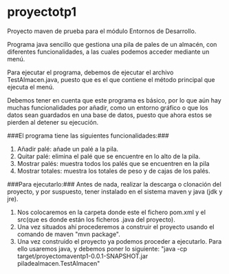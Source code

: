 # proyectotp1
Proyecto maven de prueba para el módulo Entornos de Desarrollo.

Programa java sencillo que gestiona una pila de pales de un almacén, con diferentes funcionalidades, a las cuales podemos acceder mediante un menú.

Para ejecutar el programa, debemos de ejecutar el archivo TestAlmacen.java, puesto que es el que contiene el método principal que ejecuta el menú. 

Debemos tener en cuenta que este programa es básico, por lo que aún hay muchas funcionalidades por añadir, como un entorno gráfico o que los datos sean guardados en una base de datos, puesto que ahora estos se pierden al detener su ejecución.

###El programa tiene las siguientes funcionalidades:###

1. Añadir palé: añade un palé a la pila.
2. Quitar palé: elimina el palé que se encuentre en lo alto de la pila.
3. Mostrar palés: muestra todos los palés que se encuentren en la pila 
4. Mostrar totales: muestra los totales de peso y de cajas de los palés.

###Para ejecutarlo:###
Antes de nada, realizar la descarga o clonación del proyecto, y por suspuesto, tener instalado en el sistema maven y java (jdk y jre).
1. Nos colocaremos en la carpeta donde este el fichero pom.xml y el src(que es donde están los ficheros .java del proyecto).
2. Una vez situados ahí procederemos a construir el proyecto usando el comando de maven "mvn package".
3. Una vez construido el proyecto ya podemos proceder a ejecutarlo. Para ello usaremos java, y debemos poner lo siguiente: 
 "java -cp target/proyectomaventp1-0.0.1-SNAPSHOT.jar piladealmacen.TestAlmacen"
 


